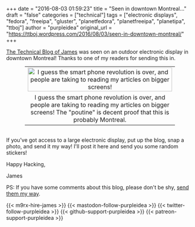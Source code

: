 +++
date = "2016-08-03 01:59:23"
title = "Seen in downtown Montreal..."
draft = "false"
categories = ["technical"]
tags = ["electronic displays", "fedora", "freeipa", "gluster", "planetfedora", "planetfreeipa", "planetipa", "ttboj"]
author = "purpleidea"
original_url = "https://ttboj.wordpress.com/2016/08/03/seen-in-downtown-montreal/"
+++

<a href="/blog/">The Technical Blog of James</a> was seen on an outdoor electronic display in downtown Montreal! Thanks to one of my readers for sending this in.

<table style="text-align:center; width:80%; margin:0 auto;"><tr><td><a href="ttboj-downtown.png"><img class="size-large wp-image-1866" src="ttboj-downtown.png" alt="I guess the smart phone revolution is over, and people are taking to reading my articles on bigger screens!" width="100%" height="100%" /></a></td></tr><tr><td> I guess the smart phone revolution is over, and people are taking to reading my articles on bigger screens! The "poutine" is decent proof that this is probably Montreal.</td></tr></table></br />

If you've got access to a large electronic display, put up the blog, snap a photo, and send it my way! I'll post it here and send you some random stickers!

Happy Hacking,

James

PS: If you have some comments about this blog, please don't be shy, <a href="/contact/">send them my way</a>.

{{< m9rx-hire-james >}}
{{< mastodon-follow-purpleidea >}}
{{< twitter-follow-purpleidea >}}
{{< github-support-purpleidea >}}
{{< patreon-support-purpleidea >}}
